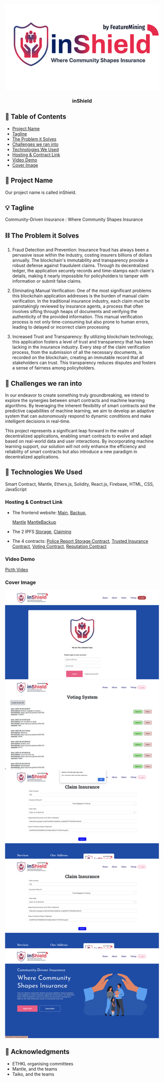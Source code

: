 <p align="center">
  <a href="" rel="noopener">
 <img src="https://github.com/jingjie00/FeatureMining/blob/main/Log-reg-1.png?raw=true" alt="inShield"></a>
</p>
<h3 align="center">inShield</h3>


## 📝 Table of Contents

- [Project Name](#project_name)
- [Tagline](#tagline)
- [The Problem it Solves](#problem)
- [Challenges we ran into](#challenges)
- [Technologies We Used](#tech)
- [Hosting & Contract Link](#link)
- [Video Demo](#video)
- [Cover Image](cover_img)

## 🧐 Project Name <a id = "project_name"></a>

Our project name is called inShield.

## 💡 Tagline <a id = "tagline"></a>

Community-Driven Insurance : Where Community Shapes Insurance

## ⛓️ The Problem it Solves <a id = "problem"></a>

1. Fraud Detection and Prevention:
Insurance fraud has always been a pervasive issue within the industry, costing insurers billions of dollars annually. The blockchain's immutability and transparency provide a robust defense against fraudulent claims. Through its decentralized ledger, the application securely records and time-stamps each claim's details, making it nearly impossible for policyholders to tamper with information or submit false claims.

2. Eliminating Manual Verification:
  One of the most significant problems this blockchain application addresses is the burden of manual claim verification. In the traditional insurance industry, each claim must be painstakingly reviewed by insurance agents, a process that often involves sifting through heaps of documents and verifying the authenticity of the provided information. This manual verification process is not only time-consuming but also prone to human errors, leading to delayed or incorrect claim processing

3. Increased Trust and Transparency:
  By utilizing blockchain technology, this application fosters a level of trust and transparency that has been lacking in the insurance industry. Every step of the claim verification process, from the submission of all the necessary documents, is recorded on the blockchain, creating an immutable record that all stakeholders can trust. This transparency reduces disputes and fosters a sense of fairness among policyholders.

## 🚀 Challenges we ran into <a id = "challenges"></a>

In our endeavor to create something truly groundbreaking, we intend to explore the synergies between smart contracts and machine learning algorithms. By leveraging the inherent flexibility of smart contracts and the predictive capabilities of machine learning, we aim to develop an adaptive system that can autonomously respond to dynamic conditions and make intelligent decisions in real-time.

This project represents a significant leap forward in the realm of decentralized applications, enabling smart contracts to evolve and adapt based on real-world data and user interactions. By incorporating machine learning support, our solution will not only enhance the efficiency and reliability of smart contracts but also introduce a new paradigm in decentralized applications.

## 🏁 Technologies We Used <a id = "tech"></a>

Smart Contract, Mantle, Ethers.js, Solidity, React.js, Firebase, HTML, CSS, JavaScript 

### Hosting & Contract Link <a id = "link"></a>
- The frontend website: 
  [Main](https://feature-mining.web.app),
  [Backup](https://feature-mining.firebaseapp.com),

  [Mantle](https://inshield@jingjietan.com)
  [MantleBackup](https://bafybeidvthhgcgvastdqm2ryso3pziqkckhlqfjvj3hljkowymaywnz3ta.ipfs.sphn.link/)

- The 2 IPFS 
  [Storage](https://ipfs.io/ipfs/QmSMaeoKXUxt6HVoHcQRYTsbbAWovUwjETvaSsWpXQqvUn),
  [Claiming](https://ipfs.io/ipfs/QmdatEiKWSaqMPmKn9zgero1Pqq7cr1gGb6UVYWRaivd3Q)

- The 4 contracts:
      [Police Report Storage Contract](/contract/StorageContract.txt),
      [Trusted Insurance Contract](/contract/TrustedInsuranceContract.txt),
      [Voting Contract](/contract/VotingContract.txt),
      [Reputation Contract](/contract/ReputationContract.txt)


### Video Demo <a id = "video"></a>
[Picth Video](https://www.youtube.com/watch?v=YDkv6ZL3EJ8)

### Cover Image <a id = "cover_img"></a>

<img src="https://github.com/jingjie00/FeatureMining/blob/main/cover_image/inShield-1.png?raw=true" alt="inShield"></a>
<img src="https://github.com/jingjie00/FeatureMining/blob/main/cover_image/inShield-2.png?raw=true" alt="inShield"></a>
<img src="https://github.com/jingjie00/FeatureMining/blob/main/cover_image/inShield-3.png?raw=true" alt="inShield"></a>
<img src="https://github.com/jingjie00/FeatureMining/blob/main/cover_image/inShield-4.png?raw=true" alt="inShield"></a>
<img src="https://github.com/jingjie00/FeatureMining/blob/main/cover_image/inShield-5.png?raw=true" alt="inShield"></a>


## 🎉 Acknowledgments <a id = "acknowledgments"></a>
- ETHKL organising committees
- Mantle, and the teams
- Taiko, and the teams
